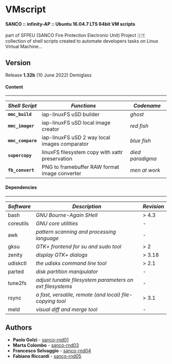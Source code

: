 # VMscript

#### SANCO :: infinity-AP :: Ubuntu 16.04.7 LTS 64bit VM scripts
part of SFPEU (SANCO Fire Protection Electronic Unit) Project :it:  
collection of shell scripts created to automate developers tasks on Linux Virtual Machine...  

## Version
Release **1.32b** (10 June 2022) Demiglass  
#### Content
***
| *Shell Script* | *Functions* | *Codename* |
| -- | -- | -- |
| **`mmc_build`** | iap-linuxFS uSD builder | *ghost* |
| **`mmc_imager`** | iap-linuxFS uSD local image creator | *red fish* |
| **`mmc_compare`** | iap-linuxFS uSD 2 way local images comparator | *blue fish* |
| **`supercopy`** | linuxFS filesystem copy with xattr preservation | *died paradigma* |
| **`fb_convert`** | PNG to framebuffer RAW format image converter | *men at work* |

#### Dependencies
***
| *Software* | *Description* | *Revision* |
| -- | -- | -- |
| bash | *GNU Bourne-Again SHell* | > 4.3 |
| coreutils | *GNU core utilities* | - |
| awk | *pattern scanning and processing language* | - |
| gksu | *GTK+ frontend for su and sudo tool* | > 2 |
| zenity | *display GTK+ dialogs* | > 3.18 |
| udiskctl | *the udisks command line tool* | > 2.1 |
| parted | *disk partition manipulator* | - |
| tune2fs | *adjust tunable filesystem parameters on ext filesystems* | - |
| rsync | *a fast, versatile, remote (and local) file-copying tool* | > 3.1 |
| meld | *visual diff and merge tool* | - |

## Authors
- **Paolo Golzi**  -  [sanco-rnd01](https://github.com/sanco-rnd01)  
- **Marta Colombo**  -  [sanco-rnd03](https://github.com/sanco-rnd03)  
- **Francesco Selvaggio**  -  [sanco-rnd04](https://github.com/sanco-rnd04)  
- **Fabiano Riccardi**  -  [sanco-rnd05](https://github.com/sanco-rnd05)  

<!-- 220610 EOF -->﻿
